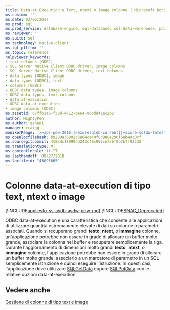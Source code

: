 ```yaml
---
title: Data-at-Execution e Text, ntext o Image colonne | Microsoft Docs
ms.custom: ''
ms.date: 03/06/2017
ms.prod: sql
ms.prod_service: database-engine, sql-database, sql-data-warehouse, pdw
ms.reviewer: ''
ms.suite: sql
ms.technology: native-client
ms.tgt_pltfrm: ''
ms.topic: reference
helpviewer_keywords:
- text columns [ODBC]
- SQL Server Native Client ODBC driver, image columns
- SQL Server Native Client ODBC driver, text columns
- data types [ODBC], image
- data types [ODBC], text
- columns [ODBC]
- ODBC data types, image columns
- ODBC data types, text columns
- data-at-execution
- ODBC data-at-execution
- image columns [ODBC]
ms.assetid: 67ffb1a6-f38d-4712-ba64-96bdd41ec2b2
author: MightyPen
ms.author: genemi
manager: craigg
monikerRange: '>=aps-pdw-2016||=azuresqldb-current||=azure-sqldw-latest||>=sql-server-2016||=sqlallproducts-allversions||>=sql-server-linux-2017||=azuresqldb-mi-current'
ms.openlocfilehash: b9280a36802c5a04ca40f8c980e290f5ab4ac0cf
ms.sourcegitcommit: 4183dc18999ad243c40c907ce736f0b7b7f98235
ms.translationtype: MT
ms.contentlocale: it-IT
ms.lasthandoff: 08/27/2018
ms.locfileid: "43095665"
---
```

# <a name="data-at-execution-and-text-ntext-or-image-columns"></a>Colonne data-at-execution di tipo text, ntext o image
[!INCLUDE[appliesto-ss-asdb-asdw-pdw-md](../../includes/appliesto-ss-asdb-asdw-pdw-md.md)]
[!INCLUDE[SNAC_Deprecated](../../includes/snac-deprecated.md)]

  ODBC data-at-execution è una caratteristica che consente alle applicazioni di utilizzare quantità estremamente elevate di dati su colonne o parametri associati. Quando si recuperano grandi **testo**, **ntext**, o **immagine** colonne, un'applicazione potrebbe non essere in grado di allocare un buffer molto grande, associare la colonna nel buffer e recuperare semplicemente la riga. Durante l'aggiornamento di dimensioni molto grandi **testo**, **ntext**, o **immagine** colonne, l'applicazione potrebbe non essere in grado di allocare un buffer molto grande, associarlo a un marcatore di parametro in un SQL semplicemente istruzione e quindi eseguire l'istruzione. In questi casi, l'applicazione deve utilizzare [SQLGetData](../../relational-databases/native-client-odbc-api/sqlgetdata.md) oppure [SQLPutData](../../relational-databases/native-client-odbc-api/sqlputdata.md) con le relative opzioni data-at-execution.  
  
## <a name="see-also"></a>Vedere anche  
 [Gestione di colonne di tipo text e image](../../relational-databases/native-client-odbc-text-image-columns/managing-text-and-image-columns.md)  
  
  

